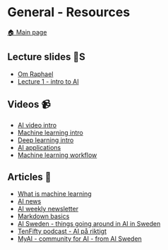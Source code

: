 # General - Resources 

[:house: Main page](https://github.com/pr0fez/AI24-intro)

## Lecture slides :book:S

- [Om Raphael](https://github.com/pr0fez/AI24-intro/blob/main/Lectures/PresentationRaphael.md)
- [Lecture 1 - intro to AI](https://github.com/pr0fez/AI24-intro/blob/main/Lectures/Lec1-Intro_kurs_Lec1.pdf)

## Videos :video_camera:

- [AI video intro][ai_vid]
- [Machine learning intro][ml_vid]
- [Deep learning intro][dl_vid]
- [AI applications][ai_applic]
- [Machine learning workflow][ml_steps]

[ai_vid]: https://www.youtube.com/watch?v=ad79nYk2keg
[ml_vid]: https://www.youtube.com/watch?v=ukzFI9rgwfU
[dl_vid]: https://www.youtube.com/watch?v=6M5VXKLf4D4
[ai_applic]: https://www.youtube.com/watch?v=Y46zXHvUB1s
[ml_steps]: https://www.youtube.com/watch?v=nKW8Ndu7Mjw

## Articles :newspaper:

- [What is machine learning][ml_ibm]
- [AI news][ai_news]
- [AI weekly newsletter][ai_weekly]
- [Markdown basics][markdown_basics]
- [AI Sweden - things going around in AI in Sweden](https://www.ai.se/en)
- [TenFifty podcast - AI på riktigt](https://tenfifty.io/sv/tenfiftys-podcast/)
- [MyAI - community for AI - from AI Sweden](https://my.ai.se/)

[ml_ibm]: https://www.ibm.com/cloud/learn/machine-learning
[ai_news]: https://artificialintelligence-news.com/#
[ai_weekly]: https://aiweekly.co/issues/226#start
[markdown_basics]: https://guides.github.com/features/mastering-markdown/
